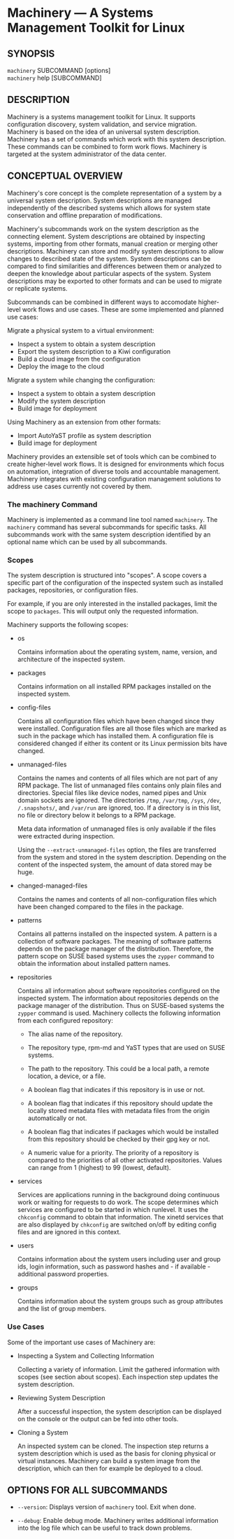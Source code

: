 # Machinery — A Systems Management Toolkit for Linux
<!--

General procedure:

1. Add the short description of a new command into the COMMANDS section
2. Copy the subcommand-template.1.md to machinery-SUBCOMMAND.1.md
3. Insert your description in your machinery-SUBCOMMAND.1.md file

-->


## SYNOPSIS

`machinery` SUBCOMMAND \[options\] <br>
`machinery` help [SUBCOMMAND]


## DESCRIPTION

Machinery is a systems management toolkit for Linux. It supports configuration
discovery, system validation, and service migration. Machinery is based on the
idea of an universal system description. Machinery has a set of commands which
work with this system description. These commands can be combined to form work
flows. Machinery is targeted at the system administrator of the data center.


## CONCEPTUAL OVERVIEW

Machinery's core concept is the complete representation of a system by a
universal system description.
System descriptions are managed independently of the described
systems which allows for system state conservation and offline preparation of
modifications.

Machinery's subcommands work on the system description as the connecting
element.
System descriptions are obtained by inspecting systems, importing from other
formats, manual creation or merging other descriptions.
Machinery can store and modify system descriptions to allow changes to
described state of the system.
System descriptions can be compared to find similarities and differences
between them or analyzed to deepen the knowledge about particular aspects of
the system.
System descriptions may be exported to other formats and can be used to
migrate or replicate systems.

Subcommands can be combined in different ways to accomodate higher-level work
flows and use cases.
These are some implemented and planned use cases:

Migrate a physical system to a virtual environment:

  - Inspect a system to obtain a system description
  - Export the system description to a Kiwi configuration
  - Build a cloud image from the configuration
  - Deploy the image to the cloud

Migrate a system while changing the configuration:

  - Inspect a system to obtain a system description
  - Modify the system description
  - Build image for deployment

Using Machinery as an extension from other formats:

  - Import AutoYaST profile as system description
  - Build image for deployment

Machinery provides an extensible set of tools which can be combined to create
higher-level work flows.
It is designed for environments which focus on automation, integration
of diverse tools and accountable management.
Machinery integrates with existing configuration management solutions to
address use cases currently not covered by them.

### The machinery Command

Machinery is implemented as a command line tool named `machinery`. The
`machinery` command has several subcommands for specific tasks. All
subcommands work with the same system description identified by an optional
name which can be used by all subcommands.


### Scopes

The system description is structured into "scopes". A scope covers a specific
part of the configuration of the inspected system such as installed packages,
repositories, or configuration files.

For example, if you are only interested in the installed packages, limit the
scope to `packages`. This will output only the requested information.

Machinery supports the following scopes:

* os

  Contains information about the operating system, name, version, and
  architecture of the inspected system.

* packages

  Contains information on all installed RPM packages installed on the
  inspected system.

* config-files

  Contains all configuration files which have been changed since they were
  installed.
  Configuration files are all those files which are marked as such in the
  package which has installed them. A configuration file is considered changed
  if either its content or its Linux permission bits have changed.

* unmanaged-files

  Contains the names and contents of all files which are not part of any RPM
  package. The list of unmanaged files contains only plain files and
  directories. Special files like device nodes, named pipes and Unix domain
  sockets are ignored. The directories `/tmp`,  `/var/tmp`, `/sys`, `/dev`,
  `/.snapshots/`, and `/var/run` are ignored, too. If a directory is in this
  list, no file or directory below it belongs to a RPM package.

  Meta data information of unmanaged files is only available if the files were
  extracted during inspection.

  Using the `--extract-unmanaged-files` option, the files are transferred from
  the system and stored in the system description. Depending on the content of
  the inspected system, the amount of data stored may be huge.

* changed-managed-files

  Contains the names and contents of all non-configuration files which have
  been changed compared to the files in the package.

* patterns

  Contains all patterns installed on the inspected system. A pattern is a
  collection of software packages.
  The meaning of software patterns depends on the package manager of the
  distribution. Therefore, the pattern scope on SUSE based systems uses the
  `zypper` command to obtain the information about installed pattern names.

* repositories

  Contains all information about software repositories configured on the
  inspected system. The information about repositories depends on the package
  manager of the distribution. Thus on SUSE-based systems the `zypper` command
  is used. Machinery collects the following information from each configured repository:

  - The alias name of the repository.

  - The repository type, rpm-md and YaST types that are used on SUSE systems.

  - The path to the repository. This could be a local path, a remote location,
    a device, or a file.

  - A boolean flag that indicates if this repository is in use or not.

  - A boolean flag that indicates if this repository should update the locally
    stored metadata files with metadata files from the origin automatically or
    not.

  - A boolean flag that indicates if packages which would be installed from
    this repository should be checked by their gpg key or not.

  - A numeric value for a priority. The priority of a repository is compared
    to the priorities of all other activated repositories. Values can
    range from 1 (highest) to 99 (lowest, default).

* services

  Services are applications running in the background doing continuous work
  or waiting for requests to do work.
  The scope determines which services are configured to be started in which
  runlevel. It uses the `chkconfig` command to obtain that information.
  The xinetd services that are also displayed by `chkconfig` are switched
  on/off by editing config files and are ignored in this context.

* users

  Contains information about the system users including user and group ids,
  login information, such as password hashes and - if available - additional
  password properties.

* groups

  Contains information about the system groups such as group attributes and the
  list of group members.


### Use Cases

Some of the important use cases of Machinery are:

* Inspecting a System and Collecting Information

  Collecting a variety of information. Limit the gathered
  information with scopes (see section about scopes). Each inspection step
  updates the system description.

* Reviewing System Description

  After a successful inspection, the system description can be displayed on
  the console or the output can be fed into other tools.

* Cloning a System

  An inspected system can be cloned. The inspection step returns a system
  description which is used as the basis for cloning physical or virtual
  instances. Machinery can build a system image from the description, which
  can then for example be deployed to a cloud.


## OPTIONS FOR ALL SUBCOMMANDS
<!--- These are 'global' options of machinery -->

  * `--version`:
    Displays version of `machinery` tool. Exit when done.

  * `--debug`:
    Enable debug mode. Machinery writes additional information into the log
    file which can be useful to track down problems.
